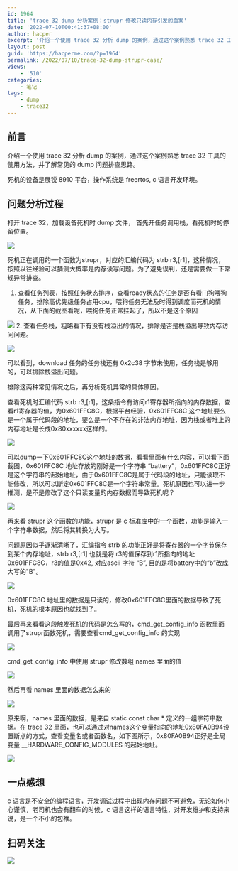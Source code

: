 ```yaml
---
id: 1964
title: 'trace 32 dump 分析案例：strupr 修改只读内存引发的血案'
date: '2022-07-10T00:41:37+08:00'
author: hacper
excerpt: '介绍一个使用 trace 32 分析 dump 的案例，通过这个案例熟悉 trace 32 工具的使用方法，并了解常见的 dump 问题排查思路。'
layout: post
guid: 'https://hacperme.com/?p=1964'
permalink: /2022/07/10/trace-32-dump-strupr-case/
views:
    - '510'
categories:
    - 笔记
tags:
    - dump
    - trace32
---
```


## 前言

介绍一个使用 trace 32 分析 dump 的案例，通过这个案例熟悉 trace 32 工具的使用方法，并了解常见的 dump 问题排查思路。

死机的设备是展锐 8910 平台，操作系统是 freertos, c 语言开发环境。

## 问题分析过程

打开 trace 32，加载设备死机时 dump 文件， 首先开任务调用栈，看死机时的停留位置。

![](https://jsd.cdn.zzko.cn/gh/hacperme/picx_hosting@master/20210507/image.bty9ryslgd.png)

死机正在调用的一个函数为strupr，对应的汇编代码为 strb r3,\[r1\]，这种情况，按照以往经验可以猜测大概率是内存读写问题。为了避免误判，还是需要做一下常规异常排查。

1. 查看任务列表，按照任务状态排序，查看ready状态的任务是否有看门狗喂狗任务，排除高优先级任务占用cpu，喂狗任务无法及时得到调度而死机的情况，从下面的截图看呢，喂狗任务正常挂起了，所以不是这个原因

  ![](https://jsd.cdn.zzko.cn/gh/hacperme/picx_hosting@master/20210507/image.7i6s6qfuzaw0.png)
2. 查看任务栈，粗略看下有没有栈溢出的情况，排除是否是栈溢出导致内存访问问题。

  ![](https://jsd.cdn.zzko.cn/gh/hacperme/picx_hosting@master/20210507/image.6j9ebcbbjn00.png)

  可以看到，download 任务的任务栈还有 0x2c38 字节未使用，任务栈是够用的，可以排除栈溢出问题。

排除这两种常见情况之后，再分析死机异常的具体原因。

查看死机时汇编代码 strb r3,\[r1\]，这条指令有访问r1寄存器所指向的内存数据，查看r1寄存器的值，为0x601FFC8C，根据平台经验，0x601FFC8C 这个地址要么是一个属于代码段的地址，要么是一个不存在的非法内存地址，因为栈或者堆上的内存地址是长成0x80xxxxxx这样的。

![](https://git.poker/hacperme/picx_hosting/blob/master/20210507/image.5naug3dlcpo0.png?raw=true)

可以dump一下0x601FFC8C这个地址的数据，看看里面有什么内容，可以看下面截图，0x601FFC8C 地址存放的刚好是一个字符串 “battery”，0x601FFC8C正好是这个字符串的起始地址，由于0x601FFC8C是属于代码段的地址，只能读取不能修改，所以可以断定0x601FFC8C是一个字符串常量。死机原因也可以进一步推测，是不是修改了这个只读变量的内存数据而导致死机呢？

![](https://git.poker/hacperme/picx_hosting/blob/master/20210507/image.4da396he42y0.png?raw=true)

再来看 strupr 这个函数的功能，strupr 是 c 标准库中的一个函数，功能是输入一个字符串数据，然后将其转换为大写。

问题原因似乎逐渐清晰了，汇编指令 strb 的功能正好是将寄存器的一个字节保存到某个内存地址，strb r3,\[r1\] 也就是将 r3的值保存到r1所指向的地址0x601FFC8C，r3的值是0x42, 对应ascii 字符 “B”, 目的是将battery中的“b”改成大写的"B"。

![](https://git.poker/hacperme/picx_hosting/blob/master/20210507/image.48toxjsm38g0.png?raw=true)

0x601FFC8C 地址里的数据是只读的，修改0x601FFC8C里面的数据导致了死机，死机的根本原因也就找到了。

最后再来看看这段触发死机的代码是怎么写的，cmd\_get\_config\_info 函数里面调用了strupr函数死机，需要查看cmd\_get\_config\_info 的实现

![](https://git.poker/hacperme/picx_hosting/blob/master/20210507/image.2ikctxfarwo0.png?raw=true)

cmd\_get\_config\_info 中使用 strupr 修改数组 names 里面的值

![](https://git.poker/hacperme/picx_hosting/blob/master/20210507/image.1y35mq911fog.png?raw=true)

然后再看 names 里面的数据怎么来的

![](https://git.poker/hacperme/picx_hosting/blob/master/20210507/image.1e8zw48ib9r4.png?raw=true)

原来啊，names 里面的数据，是来自 static const char \* 定义的一组字符串数据。在 trace 32 里面，也可以通过对names这个变量指向的地址0x80FA0B94设置断点的方式，查看变量名或者函数名，如下图所示，0x80FA0B94正好是全局变量 \_\_HARDWARE\_CONFIG\_MODULES 的起始地址。

![](https://git.poker/hacperme/picx_hosting/blob/master/20210507/image.4rbb4r2qsf40.png?raw=true)

## 一点感想

c 语言是不安全的编程语言，开发调试过程中出现内存问题不可避免，无论如何小心谨慎，老司机也会有翻车的时候，c 语言这样的语言特性，对开发维护和支持来说，是一个不小的包袱。

## 扫码关注

![](https://git.poker/hacperme/picx_hosting/blob/master/20210507/qrcode_for_gh_b1444a13ac67_258.79qtoo80p9s0.jpg?raw=true)